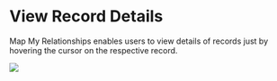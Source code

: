 # View Record Details

Map My Relationships enables users to view details of records just by hovering the cursor on the respective record.

![](../../.gitbook/assets/Fea\_3.png)

